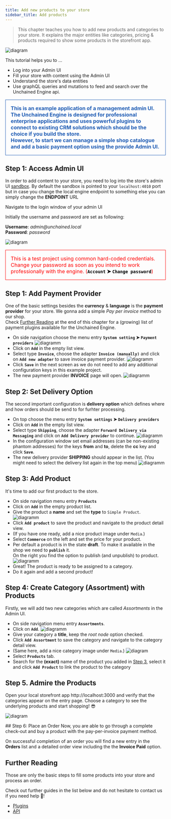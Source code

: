 ```yaml
---
title: Add new products to your store
sidebar_title: Add products
---
```


<style>
  .warning {
    color: red;
    font-size: 1rem;
    padding: 1rem;
    border: 1px solid red;
  }

  .info {
    color: #1f5cb4;
    font-weight: bold;
    font-size: 1rem;
    padding: 1rem;
    border: 1px solid #1f5cb4;
  }

  code: {
    color: black;
  }
  .normal {
    color: black;
  }
</style>

> This chapter teaches you how to add new products and categories to your store. It explains the major entities like categories, pricing & products required to show some products in the storefront app.

![diagram](../images/Unchained_Ecosystem.png)

This tutorial helps you to ...

- Log into your Admin UI
- Fill your store with content using the Admin UI
- Understand the store's data entities
- Use graphQL queries and mutations to feed and search over the Unchained Engine api.

<p class="info">This is an example application of a management admin UI.<br />The Unchained Engine is designed for professional enterprise applications and uses powerful plugins to connect to existing CRM solutions which should be the choice if you build the store.<br />However, to start we can manage a simple shop catalogue and add a basic payment option using the provide Admin UI.</p>

## Step 1: Access Admin UI

In order to add content to your store, you need to log into the store's admin UI [sandbox](https://sandbox.unchained.shop/). By default the sandbox is pointed to your `localhost:4010` port but in case you change the local engine endpoint to something else you can simply change the **ENDPOINT** URL

Navigate to the login window of your admin UI

Initially the username and password are set as following:

**Username**: _admin@unchained.local_<br />
**Password**: _password_

![diagram](../images/getting-started/sandbox-login.png)

<p class="warning">This is a test project using common hard-coded credentials. Change your password as soon as you intend to work professionally with the engine. (<b class="normal"><code class="language-text">Account</code> ➤ <code class="language-text">Change password</code></b>)</p>

## Step 1: Add Payment Provider

One of the basic settings besides the **currency** & **language** is the **payment provider** for your store. We gonna add a simple _Pay per invoice_ method to our shop.<br />
Check [Further Reading](#further-reading) at the end of this chapter for a (growing) list of payment plugins available for the Unchained Engine.

- On side navigation choose the menu entry **`System setting` ➤ `Payment providers`**
  ![diagramm](../images/getting-started/add-payment-step-1.png)
- Click on **`Add`** in the empty list view.
- Select type **`Invoice`**, choose the adapter **`Invoice (manually)`** and click on **`Add new adapter`** to save invoice payment provider.
  ![diagramm](../images/getting-started/add-payment-step-2.png)
- Click **`Save`** in the next screen as we do not need to add any additional configuration keys in this example project.
- The new payment provider **INVOICE** page will open.
  ![diagramm](../images/getting-started/add-payment-step-3.png)

## Step 2: Set Delivery Option

The second important configuration is **delivery option** which defines where and how orders should be send to for furhter processing.<br />

- On top choose the menu entry **`System settings` ➤ `Delivery providers`**
- Click on **`Add`** in the empty list view.
- Select type **`Shipping`**, choose the adapter **`Forward Delivery via Messaging`** and click on **`Add Delivery provider`** to continue.
  ![diagramm](../images/getting-started/add-delivery-step-1.png)
- In the configuration window set email addresses (can be non-existing phantom addresses) for the keys **from** and **to**, delete the **cc** key and click **`Save`**.
- The new delivery provider **SHIPPING** should appear in the list. (You might need to select the delivery list again in the top menu)
  ![diagramm](../images/getting-started/add-delivery-step-2.png)

## Step 3: Add Product

It's time to add our first product to the store.

- On side navigation menu entry **`Products`**
- Click on **`Add`** in the empty product list.
- Give the product a **name** and set the **type** to `Simple Product`.
  ![diagramm](../images/getting-started/new-product-form.png)
- Click **`Add product`** to save the product and navigate to the product detail view.
- (If you have one ready, add a nice product image under `Media`.)
- Select **`Commerce`** on the left and set the price for your product.
- Per default a product is in the state **draft**. To make it available in the shop we need to **`publish`** it.<br />On the right you find the option to publish (and unpublish) to product.
  ![diagramm](../images/getting-started/product-detail-2.png)
- Great! The product is ready to be assigned to a category.
- Do it again and add a second product!

## Step 4: Create Category (Assortment) with Products

Firstly, we will add two new categories which are called _Assortments_ in the Admin UI.

- On side navigation menu entry **`Assortments`**.
- Click on **`Add`**.
![diagramm](../images/getting-started/new-assortment-form.png)
- Give your category a **title**, keep the _root node_ option checked.
- Click **`Add Assortment`** to save the category and navigate to the category detail view.
- (Same here, add a nice category image under `Media`.)
  ![diagram](../images/getting-started/assortment-detail-page.png)
- Select **`Products`** tab.
- Search for the **(exact)** name of the product you added in [Step 3](#step-3-add-product), select it
  and click **`Add Product`** to link the product to the category

## Step 5. Admire the Products

Open your local storefront app http://localhost:3000 and verify that the categories appear on the entry page.
Choose a category to see the underlying products and start shopping! 😎

![diagram](../images/getting-started/Storefront_Startscreen.png)

## Step 6: Place an Order
Now, you are able to go through a complete check-out and buy a product with the pay-per-invoice payment method.

On successful completion of an order you will find a new entry in the **Orders** list and a detailed order view including the the **Invoice Paid** option.

## Further Reading

Those are only the basic steps to fill some products into your store and process an order.

Check out further guides in the list below and do not hesitate to contact us if you need help 🍫!

- [Plugins](../plugins/plugin-overview)
- [API](https://docs.unchained.shop/api)
